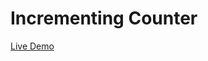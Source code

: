 # Incrementing Counter

<a href="https://blissful-keller-7f4fc4.netlify.app/" target="_blank">Live Demo</a>